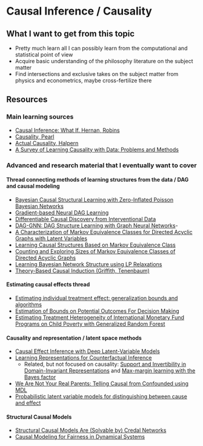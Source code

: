 # Causal Inference / Causality


## What I want to get from this topic
- Pretty much learn all I can possibly learn from the computational and statistical point of view
- Acquire basic understanding of the philosophy literature on the subject matter
- Find intersections and exclusive takes on the subject matter from physics and econometrics, maybe cross-fertilize there

## Resources

### Main learning sources
- [Causal Inference: What If. Hernan, Robins](https://cdn1.sph.harvard.edu/wp-content/uploads/sites/1268/2021/01/ciwhatif_hernanrobins_31jan21.pdf)
- [Causality, Pearl](http://bayes.cs.ucla.edu/BOOK-2K/)
- [Actual Causality, Halpern](https://www.cs.cornell.edu/home/halpern/papers/causalitybook-ch1-3.html)
- [A Survey of Learning Causality with Data: Problems and Methods](https://arxiv.org/pdf/1809.09337.pdf)


### Advanced and research material that I eventually want to cover

#### Thread connecting methods of learning structures from the data / DAG and causal modeling
- [Bayesian Causal Structural Learning with Zero-Inflated Poisson Bayesian Networks](https://papers.nips.cc/paper/2020/file/4175a4b46a45813fccf4bd34c779d817-Paper.pdf)
- [Gradient-based Neural DAG Learning](https://arxiv.org/pdf/1906.02226.pdf)
- [Differentiable Causal Discovery from Interventional Data](https://arxiv.org/pdf/2007.01754.pdf)
- [DAG-GNN: DAG Structure Learning with Graph Neural Networks](http://proceedings.mlr.press/v97/yu19a/yu19a.pdf)- 
- [A Characterization of Markov Equivalence Classes for Directed Acyclic Graphs with Latent Variables](https://arxiv.org/pdf/1206.5282.pdf) 
- [Learning Causal Structures Based on Markov Equivalence Class](https://link.springer.com/chapter/10.1007/11564089_9)
- [Counting and Exploring Sizes of Markov Equivalence Classes of Directed Acyclic Graphs](https://jmlr.csail.mit.edu/papers/volume16/he15a/he15a.pdf)
- [Learning Bayesian Network Structure using LP Relaxations](https://people.csail.mit.edu/dsontag/papers/structure_aistats10.pdf)
- [Theory-Based Causal Induction (Griffith, Tenenbaum)](http://cocosci.princeton.edu/tom/papers/tbci.pdf)

#### Estimating causal effects thread
- [Estimating individual treatment effect: generalization bounds and algorithms](https://arxiv.org/pdf/1606.03976.pdf)
- [Estimation of Bounds on Potential Outcomes For Decision Making](https://arxiv.org/pdf/1910.04817.pdf)
- [Estimating Treatment Heterogeneity of International Monetary Fund Programs on Child Poverty with Generalized Random Forest](https://osf.io/preprints/socarxiv/awfjt/)

#### Causality and representation / latent space methods
- [Causal Effect Inference with Deep Latent-Variable Models](https://arxiv.org/pdf/1705.08821.pdf)
- [Learning Representations for Counterfactual Inference](http://people.csail.mit.edu/dsontag/papers/JohanssonShalitSontag_icml16.pdf)
  - Related, but not focused on causality: [Support and Invertibility in Domain-Invariant Representations](https://arxiv.org/pdf/1903.03448.pdf) and [Max-margin learning with the Bayes factor](http://people.csail.mit.edu/dsontag/papers/KrishnanEtAl_UAI18.pdf)
- [We Are Not Your Real Parents: Telling Causal from Confounded using MDL](https://arxiv.org/pdf/1901.06950.pdf)
- [Probabilistic latent variable models for distinguishing between cause and effect](https://papers.nips.cc/paper/2010/file/c850371fda6892fbfd1c5a5b457e5777-Paper.pdf)

#### Structural Causal Models
- [Structural Causal Models Are (Solvable by) Credal Networks](https://arxiv.org/pdf/2008.00463.pdf)
- [Causal Modeling for Fairness in Dynamical Systems](http://proceedings.mlr.press/v119/creager20a/creager20a.pdf)

